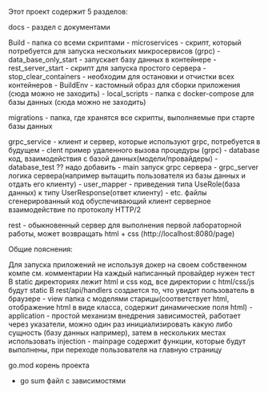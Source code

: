 Этот проект содержит 5 разделов:

docs - раздел с документами 

Build - папка со всеми скриптами 
    - microservices - скрипт, который потребуется для запуска нескольких микросервисов (grpc)
    - data_base_only_start - запускает базу данных в контейнере 
    - rest_server_start - скрипт для запуска простого сервера 
    - stop_clear_containers - необходим для остановки и отчистки всех контейнеров
    - BuildEnv - кастомный образ для сборки приложения (сюда можно не заходить)
    - local_scripts - папка с docker-compose для базы данных (сюда можно не заходить)

migrations - папка, где хранятся все скрипты, выполняемые при старте базы данных

grpc_service - клиент и сервер, которые используют grpc, потребуется в будущем
    - clent пример удаленного вызова процедуры (grpc)
    - database код, взаимодействия с базой данных(модели/провайдеры)
    - database_test ?? надо добавить
    - main запуск grpc сервера
    - grpc_server логика сервера(например вытащить пользователя из базы данных и отдать его клиенту)
    - user_mapper - приведения типа UseRole(база данных) к типу UserResponse(ответ клиенту)
    - etc. файлы сгенерированный код обуспечивающий клиент серверное взаимодействие по протоколу HTTP/2

rest - обыкновенный сервер для выполнения первой лабораторной работы, может возвращать html + css (http://localhost:8080/page)


Общие пояснения: 

Для запуска приложений не используя докер на своем собственном компе см. комментарии
На каждый написанный провайдер нужен тест
В static директориях лежит html и css код, все директории с html/css/js будут static
В rest/api/handlers создается то, что увидит пользователь в браузере
    - view папка с моделями старицы(соответствует html, отображение html в виде класса, содержит динамические поля html)
    - application - простой механизм внедрения зависимостей, работает через указатели, можно один раз инициализировать
        какую либо сущность (базу данных например), затем в нескольких местах использовать injection
    - mainpage содержит функции, которые будут выполнены, при переходе пользователя на главную страницу

go.mod корень проекта
 - go sum файл с зависимостями